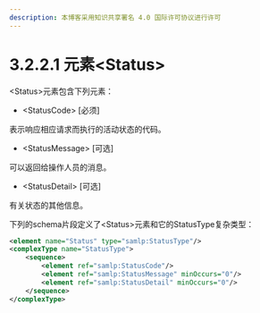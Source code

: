 ```yaml
---
description: 本博客采用知识共享署名 4.0 国际许可协议进行许可
---
```


# 3.2.2.1 元素\<Status\>

\<Status\>元素包含下列元素：

+ \<StatusCode\> [必须]

表示响应相应请求而执行的活动状态的代码。

+ \<StatusMessage\> [可选]

可以返回给操作人员的消息。

+ \<StatusDetail\> [可选]

有关状态的其他信息。

下列的schema片段定义了\<Status\>元素和它的StatusType复杂类型：

```xml
<element name="Status" type="samlp:StatusType"/>
<complexType name="StatusType">
    <sequence>
        <element ref="samlp:StatusCode"/>
        <element ref="samlp:StatusMessage" minOccurs="0"/>
        <element ref="samlp:StatusDetail" minOccurs="0"/>
    </sequence>
</complexType>
```